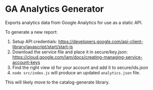 # GA Analytics Generator

Exports analytics data from Google Analytics for use as a static API.

To generate a new report:

1. Setup API credentials: https://developers.google.com/api-client-library/javascript/start/start-js
2. Download the service file and place it in secure/key.json: https://cloud.google.com/iam/docs/creating-managing-service-account-keys
3. Find the right view id for your account and add it to secure/ids.json
4. ``node src/index.js`` will produce an updated ``analytics.json`` file.

This will likely move to the catalog-generate library.
